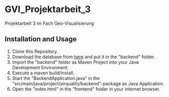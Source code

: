 # GVI_Projektarbeit_3

Projektarbeit 3 im Fach Geo-Visualisierung

## Installation and Usage

1. Clone this Repository.
2. Download the database from [here](https://drive.google.com/file/d/1X_wquL8poqtligWf5iyZsji20Sqe17Ms/view?usp=sharing) and put it in the "backend" folder.
3. Import the "backend" folder as Maven Project into your Java Development Environment.
4. Execute a maven build/install.
5. Start the "BackendApplication.java" in the "src/main/java/project/airquality/backend"-package as Java Application.
6. Open the "index.html" in the "frontend" folder in your internet browser.
